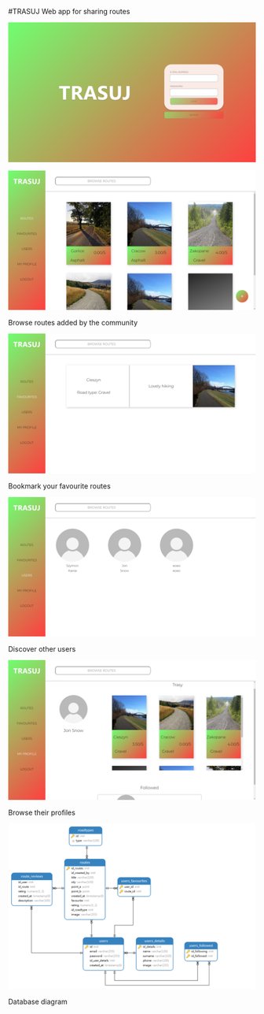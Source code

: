 #TRASUJ
Web app for sharing routes

![splash](./screenshots/0_splash.png)

![routes](./screenshots/1_routes.png)

Browse routes added by the community

![favourites](./screenshots/2_favourites.png)

Bookmark your favourite routes

![users](./screenshots/3_users.png)

Discover other users

![profile](./screenshots/4_profile.png)

Browse their profiles

![diagram](./screenshots/diagram.png)

Database diagram